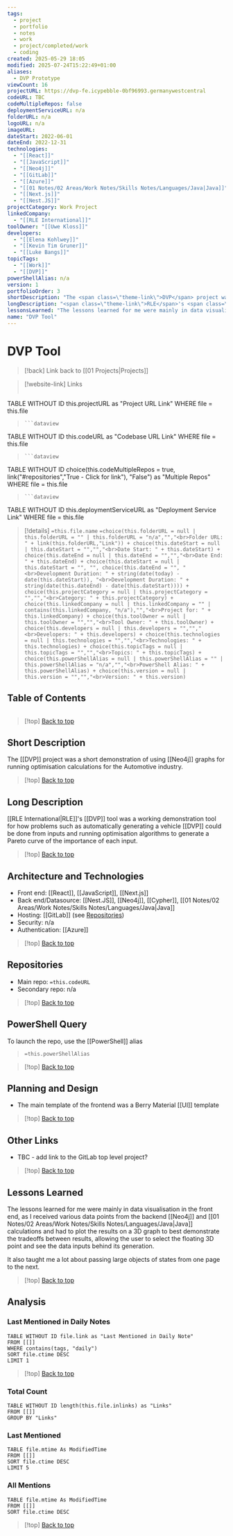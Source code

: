 ```yaml
---
tags:
  - project
  - portfolio
  - notes
  - work
  - project/completed/work
  - coding
created: 2025-05-29 18:05
modified: 2025-07-24T15:22:49+01:00
aliases:
  - DVP Prototype
viewCount: 16
projectURL: https://dvp-fe.icypebble-0bf96993.germanywestcentral
codeURL: TBC
codeMultipleRepos: false
deploymentServiceURL: n/a
folderURL: n/a
logoURL: n/a
imageURL: 
dateStart: 2022-06-01
dateEnd: 2022-12-31
technologies:
  - "[[React]]"
  - "[[JavaScript]]"
  - "[[Neo4j]]"
  - "[[GitLab]]"
  - "[[Azure]]"
  - "[[01 Notes/02 Areas/Work Notes/Skills Notes/Languages/Java|Java]]"
  - "[[Next.js]]"
  - "[[Nest.JS]]"
projectCategory: Work Project
linkedCompany:
  - "[[RLE International]]"
toolOwner: "[[Uwe Kloss]]"
developers:
  - "[[Elena Kohlwey]]"
  - "[[Kevin Tim Gruner]]"
  - "[[Luke Bangs]]"
topicTags:
  - "[[Work]]"
  - "[[DVP]]"
powerShellAlias: n/a
version: 1
portfolioOrder: 3
shortDescription: "The <span class=\"theme-link\">DVP</span> project was a short demonstration of using <span class=\"theme-link\">Neo4j</span> graphs for running optimisation calculations for the Automotive industry."
longDescription: "<span class=\"theme-link\">RLE</span>'s <span class=\"theme-link\">DVP</span> tool was a working demonstration tool for how problems such as automatically generating a vehicle <span class=\"theme-link\">DVP</span> could be done from inputs and running optimisation algorithms to generate a Pareto curve of the importance of each input."
lessonsLearned: "The lessons learned for me were mainly in data visualisation in the front end, as I received various data points from the backend <span class=\"theme-link\">Neo4j</span> and <span class=\"theme-link\">Java</span> calculations and had to plot the results on a 3D graph to best demonstrate the tradeoffs between results, allowing the user to select the floating 3D point and see the data inputs behind its generation.<br><br>It also taught me a lot about passing large objects of states from one page to the next."
name: "DVP Tool"
---
```

# DVP Tool

> [!back] Link back to [[01 Projects|Projects]]

>[!website-link] Links
> ```dataview
TABLE WITHOUT ID this.projectURL as "Project URL Link"
WHERE file = this.file
>```
>```dataview
TABLE WITHOUT ID this.codeURL as "Codebase URL Link"
WHERE file = this.file
>```
>```dataview
TABLE WITHOUT ID choice(this.codeMultipleRepos = true, link("#repositories","True - Click for link"), "False") as "Multiple Repos"
WHERE file = this.file
>```
>```dataview
TABLE WITHOUT ID this.deploymentServiceURL as "Deployment Service Link"
WHERE file = this.file

>[!details]  `=this.file.name`
>`=choice(this.folderURL = null | this.folderURL = "" | this.folderURL = "n/a","","<br>Folder URL: " + link(this.folderURL,"Link")) + choice(this.dateStart = null | this.dateStart = "","","<br>Date Start: " + this.dateStart) + choice(this.dateEnd = null | this.dateEnd = "","","<br>Date End: " + this.dateEnd) + choice(this.dateStart = null | this.dateStart = "", "", choice(this.dateEnd = "", "<br>Development Duration: " + string(date(today) - date(this.dateStart)), "<br>Development Duration: " + string(date(this.dateEnd) - date(this.dateStart)))) + choice(this.projectCategory = null | this.projectCategory = "","","<br>Category: " + this.projectCategory) + choice(this.linkedCompany = null | this.linkedCompany = "" | contains(this.linkedCompany, "n/a"),"","<br>Project for: " + this.linkedCompany) + choice(this.toolOwner = null | this.toolOwner = "","","<br>Tool Owner: " + this.toolOwner) + choice(this.developers = null | this.developers = "","","<br>Developers: " + this.developers) + choice(this.technologies = null | this.technologies = "","","<br>Technologies: " + this.technologies) + choice(this.topicTags = null | this.topicTags = "","","<br>Topics: " + this.topicTags) + choice(this.powerShellAlias = null | this.powerShellAlias = "" | this.powerShellAlias = "n/a","","<br>PowerShell Alias: " + this.powerShellAlias) + choice(this.version = null | this.version = "","","<br>Version: " + this.version)`

## Table of Contents

```table-of-contents
```

>[!top] [Back to top](#Table%20of%20Contents)

## Short Description

The [[DVP]] project was a short demonstration of using [[Neo4j]] graphs for running optimisation calculations for the Automotive industry.

>[!top] [Back to top](#Table%20of%20Contents)

## Long Description

[[RLE International|RLE]]'s [[DVP]] tool was a working demonstration tool for how problems such as automatically generating a vehicle [[DVP]] could be done from inputs and running optimisation algorithms to generate a Pareto curve of the importance of each input.

>[!top] [Back to top](#Table%20of%20Contents)

## Architecture and Technologies

- Front end: [[React]], [[JavaScript]], [[Next.js]]
- Back end/Datasource: [[Nest.JS]], [[Neo4j]], [[Cypher]], [[01 Notes/02 Areas/Work Notes/Skills Notes/Languages/Java|Java]]
- Hosting: [[GitLab]] (see [Repositories](#repositories))
- Security: n/a
- Authentication: [[Azure]]

>[!top] [Back to top](#Table%20of%20Contents)

## Repositories

- Main repo: `=this.codeURL`
- Secondary repo: n/a

>[!top] [Back to top](#Table%20of%20Contents)

## PowerShell Query

To launch the repo, use the [[PowerShell]] alias 

> `=this.powerShellAlias`

>[!top] [Back to top](#Table%20of%20Contents)

## Planning and Design

- The main template of the frontend was a Berry Material [[UI]] template

>[!top] [Back to top](#Table%20of%20Contents)

## Other Links

- TBC - add link to the GitLab top level project?

>[!top] [Back to top](#Table%20of%20Contents)

## Lessons Learned

The lessons learned for me were mainly in data visualisation in the front end, as I received various data points from the backend [[Neo4j]] and [[01 Notes/02 Areas/Work Notes/Skills Notes/Languages/Java|Java]] calculations and had to plot the results on a 3D graph to best demonstrate the tradeoffs between results, allowing the user to select the floating 3D point and see the data inputs behind its generation.

It also taught me a lot about passing large objects of states from one page to the next.

>[!top] [Back to top](#Table%20of%20Contents)

## Analysis

### Last Mentioned in Daily Notes

```dataview
TABLE WITHOUT ID file.link as "Last Mentioned in Daily Note"
FROM [[]]
WHERE contains(tags, "daily")
SORT file.ctime DESC
LIMIT 1
```

>[!top] [Back to top](#Table%20of%20Contents)

### Total Count

```dataview
TABLE WITHOUT ID length(this.file.inlinks) as "Links"
FROM [[]]
GROUP BY "Links"
```

### Last Mentioned

```dataview
TABLE file.mtime As ModifiedTime
FROM [[]]
SORT file.ctime DESC
LIMIT 5
```

### All Mentions

```dataview
TABLE file.mtime As ModifiedTime
FROM [[]]
SORT file.ctime DESC
```

>[!top] [Back to top](#Table%20of%20Contents)